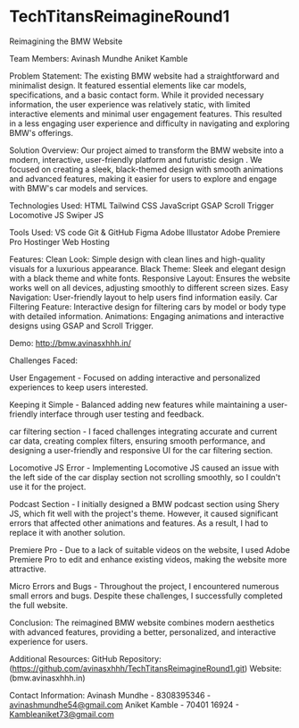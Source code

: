 # TechTitansReimagineRound1
Reimagining the BMW Website

Team Members: 
Avinash Mundhe 
Aniket Kamble

Problem Statement:
The existing BMW website had a straightforward and minimalist design. It featured essential elements like car models, specifications, and a basic contact form. While it provided necessary information, the user experience was relatively static, with limited interactive elements and minimal user engagement features.
This resulted in a less engaging user experience and difficulty in navigating and exploring BMW's offerings.

Solution Overview:
Our project aimed to transform the BMW website into a modern, interactive,  user-friendly platform and futuristic design . We focused on creating a sleek, black-themed design with smooth animations and advanced features, making it easier for users to explore and engage with BMW's car models and services.

Technologies Used:
HTML
Tailwind CSS
JavaScript 
GSAP
Scroll Trigger
Locomotive JS
Swiper JS

Tools Used:
VS code
Git & GitHub
Figma
Adobe Illustator
Adobe Premiere Pro
Hostinger Web Hosting

Features:
Clean Look: Simple design with clean lines and high-quality visuals for a luxurious appearance.
Black Theme: Sleek and elegant design with a black theme and white fonts.
Responsive Layout: Ensures the website works well on all devices, adjusting smoothly to different screen sizes.
Easy Navigation: User-friendly layout to help users find information easily.
Car Filtering Feature: Interactive design for filtering cars by model or body type with detailed information.
Animations: Engaging animations and interactive designs using GSAP and Scroll Trigger.

Demo:
http://bmw.avinasxhhh.in/

Challenges Faced:

User Engagement -
Focused on adding interactive and personalized experiences to keep users interested.

Keeping it Simple -
Balanced adding new features while maintaining a user-friendly interface through user testing and feedback.

car filtering section -
I faced challenges integrating accurate and current car data, creating complex filters, ensuring smooth performance, and designing a user-friendly and responsive UI for the car filtering section.

Locomotive JS Error -
Implementing Locomotive JS caused an issue with the left side of the car display section not scrolling smoothly, so I couldn't use it for the project.

Podcast Section -
I initially designed a BMW podcast section using Shery JS, which fit well with the project's theme. However, it caused significant errors that affected other animations and features. As a result, I had to replace it with another solution.

Premiere Pro -
Due to a lack of suitable videos on the website, I used Adobe Premiere Pro to edit and enhance existing videos, making the website more attractive.

Micro Errors and Bugs -
Throughout the project, I encountered numerous small errors and bugs. Despite these challenges, I successfully completed the full website.

Conclusion:
The reimagined BMW website combines modern aesthetics with advanced features, providing a better, personalized, and interactive experience for users. 

Additional Resources:
GitHub Repository: (https://github.com/avinasxhhh/TechTitansReimagineRound1.git)
Website: (bmw.avinasxhhh.in)

Contact Information:
Avinash Mundhe - 8308395346 - avinashmundhe54@gmail.com
Aniket Kamble -  70401 16924 - Kambleaniket73@gmail.com
